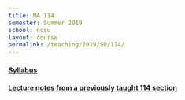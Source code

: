 ```yaml
---
title: MA 114
semester: Summer 2019
school: ncsu
layout: course
permalink: /teaching/2019/SU/114/
---
```


<h4><a href="/assets/course-content/2019/SU/114/syllabus.pdf">Syllabus</a></h4>

<h4><a href="/teaching/2019/SP/114/#notes">Lecture notes from a previously taught 114 section</a></h4>
